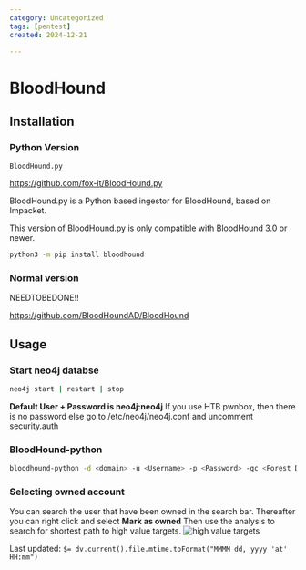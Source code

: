 ```yaml
---
category: Uncategorized
tags: [pentest]
created: 2024-12-21

---
```

# BloodHound

## Installation

### Python Version
``BloodHound.py``

https://github.com/fox-it/BloodHound.py

BloodHound.py is a Python based ingestor for BloodHound, based on Impacket.

This version of BloodHound.py is only compatible with BloodHound 3.0 or newer.
````bash
python3 -m pip install bloodhound
````

### Normal version
NEEDTOBEDONE!!

https://github.com/BloodHoundAD/BloodHound

## Usage
### Start neo4j databse
````bash
neo4j start | restart | stop
````
**Default User + Password is neo4j:neo4j**
If you use HTB pwnbox, then there is no password else go to /etc/neo4j/neo4j.conf and uncomment security.auth
### BloodHound-python

````bash
bloodhound-python -d <domain> -u <Username> -p <Password> -gc <Forest_Domain> -c all -ns <IP-ADDRESS>
````

### Selecting owned account
You can search the user that have been owned in the search bar. Thereafter you can right click and select **Mark as owned**
Then use the analysis to search for shortest path to high value targets.
![high value targets](https://github.com/lassecod2/P3nT3sT/blob/main/photo/bloodhond_htb.local.jpg)


Last updated: `$= dv.current().file.mtime.toFormat("MMMM dd, yyyy 'at' HH:mm")`

